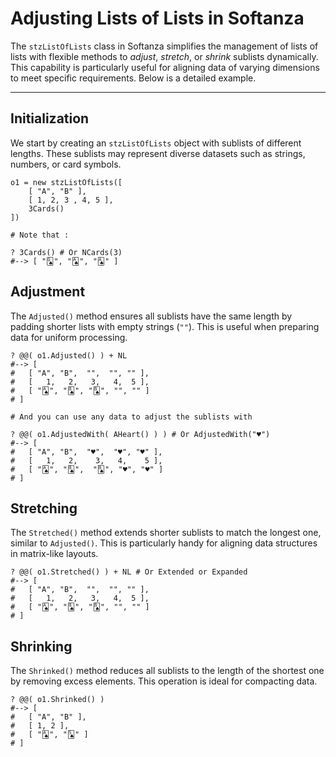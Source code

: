 # Adjusting Lists of Lists in Softanza

The `stzListOfLists` class in Softanza simplifies the management of lists of lists with flexible methods to *adjust*, *stretch*, or *shrink* sublists dynamically. This capability is particularly useful for aligning data of varying dimensions to meet specific requirements. Below is a detailed example.

---

## Initialization

We start by creating an `stzListOfLists` object with sublists of different lengths. These sublists may represent diverse datasets such as strings, numbers, or card symbols.

```ring
o1 = new stzListOfLists([
	[ "A", "B" ],
	[ 1, 2, 3 , 4, 5 ],
	3Cards()
])

# Note that :

? 3Cards() # Or NCards(3)
#--> [ "🂭", "🂡", "🂡" ]
```

## Adjustment

The `Adjusted()` method ensures all sublists have the same length by padding shorter lists with empty strings (`""`). This is useful when preparing data for uniform processing.

```ring
? @@( o1.Adjusted() ) + NL
#--> [
#	[ "A", "B",  "",  "", "" ],
#	[   1,   2,   3,   4,  5 ],
#	[ "🂡", "🂨", "🂨", "", "" ]
# ]

# And you can use any data to adjust the sublists with

? @@( o1.AdjustedWith( AHeart() ) ) # Or AdjustedWith("♥")
#--> [
#	[ "A", "B",  "♥",  "♥", "♥" ],
#	[   1,   2,    3,   4,    5 ],
#	[ "🂡", "🂨",  "🂨", "♥", "♥" ]
# ]

```

## Stretching

The `Stretched()` method extends shorter sublists to match the longest one, similar to `Adjusted()`. This is particularly handy for aligning data structures in matrix-like layouts.

```ring
? @@( o1.Stretched() ) + NL # Or Extended or Expanded
#--> [
#	[ "A", "B",  "",  "", "" ],
#	[   1,   2,   3,   4,  5 ],
#	[ "🂡", "🂨", "🂨", "", "" ]
# ]
```

## Shrinking

The `Shrinked()` method reduces all sublists to the length of the shortest one by removing excess elements. This operation is ideal for compacting data.

```ring
? @@( o1.Shrinked() )
#--> [
#	[ "A", "B" ],
#	[ 1, 2 ],
#	[ "🂡", "🂥" ]
# ]
```